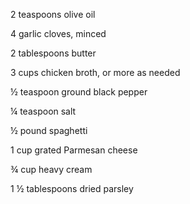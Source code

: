 2 teaspoons olive oil

4 garlic cloves, minced

2 tablespoons butter

3 cups chicken broth, or more as needed

½ teaspoon ground black pepper

¼ teaspoon salt

½ pound spaghetti

1 cup grated Parmesan cheese

¾ cup heavy cream

1 ½ tablespoons dried parsley